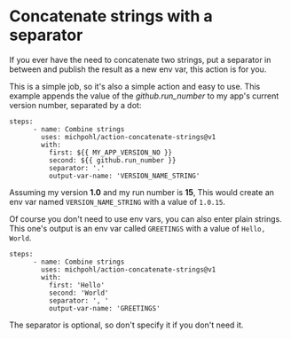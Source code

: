 # Concatenate strings with a separator

If you ever have the need to concatenate two strings, put a separator in between and publish the result as a new env var, this action is for you.

This is a simple job, so it's also a simple action and easy to use. This example appends the value of the *github.run_number* to my app's current version number, separated by a dot:
```
steps:
      - name: Combine strings
        uses: michpohl/action-concatenate-strings@v1
        with:
          first: ${{ MY_APP_VERSION_NO }}
          second: ${{ github.run_number }}
          separator: '.'
          output-var-name: 'VERSION_NAME_STRING'
```
Assuming my version **1.0** and my run number is **15**, 
This would create an env var named `VERSION_NAME_STRING` with a value of `1.0.15`.

Of course you don't need to use env vars, you can also enter plain strings. This one's output is an env var called `GREETINGS` with a value of `Hello, World`.

```
steps:
      - name: Combine strings
        uses: michpohl/action-concatenate-strings@v1
        with:
          first: 'Hello'
          second: 'World'
          separator: ', '
          output-var-name: 'GREETINGS'
```

The separator is optional, so don't specify it if you don't need it.